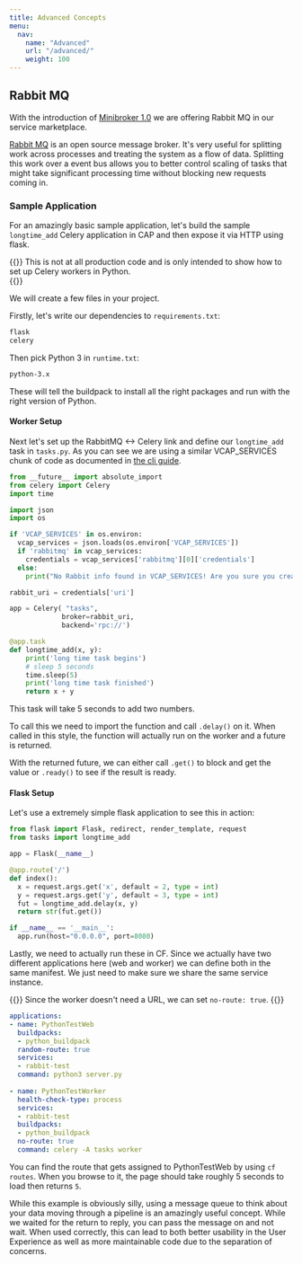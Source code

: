 ```yaml
---
title: Advanced Concepts
menu:
  nav:
    name: "Advanced"
    url: "/advanced/"
    weight: 100
---
```



## Rabbit MQ

With the introduction of [Minibroker 1.0](https://github.com/kubernetes-sigs/minibroker/releases/tag/v1.0.0) we are offering Rabbit MQ in our service marketplace.

[Rabbit MQ](https://www.rabbitmq.com) is an open source message broker. It's very useful for splitting work across processes and treating the system as a flow of data. Splitting this work over a event bus allows you to better control scaling of tasks that might take significant processing time without blocking new requests coming in. 



### Sample Application

For an amazingly basic sample application, let's build the sample `longtime_add` Celery application in CAP and then expose it via HTTP using flask. 

{{<callout title="Note">}}
This is not at all production code and is only intended to show how to set up Celery workers in Python.   
{{</callout>}}

We will create a few files in your project. 

Firstly, let's write our dependencies to `requirements.txt`: 

```requirements.txt
flask
celery
```

Then pick Python 3 in `runtime.txt`:
```runtime.txt
python-3.x
```

These will tell the buildpack to install all the right packages and run with the right version of Python.
#### Worker Setup


Next let's set up the RabbitMQ <-> Celery link and define our `longtime_add` task in `tasks.py`. As you can see we are using a similar VCAP_SERVICES chunk of code as documented in [the cli guide](/cli/).

```tasks.py
from __future__ import absolute_import
from celery import Celery
import time

import json
import os

if 'VCAP_SERVICES' in os.environ:
  vcap_services = json.loads(os.environ['VCAP_SERVICES'])
  if 'rabbitmq' in vcap_services:
    credentials = vcap_services['rabbitmq'][0]['credentials']
  else:
    print("No Rabbit info found in VCAP_SERVICES! Are you sure you created and bound the service to your app?")

rabbit_uri = credentials['uri']

app = Celery( "tasks",
             broker=rabbit_uri,
             backend='rpc://')

@app.task
def longtime_add(x, y):
    print('long time task begins')
    # sleep 5 seconds
    time.sleep(5)
    print('long time task finished')
    return x + y
```


This task will take 5 seconds to add two numbers.

To call this we need to import the function and call `.delay()` on it. When called in this style, the function will actually run on the worker and a future is returned. 

With the returned future, we can either call `.get()` to block and get the value or `.ready()` to see if the result is ready. 

#### Flask Setup

Let's use a extremely simple flask application to see this in action:
```server.py
from flask import Flask, redirect, render_template, request
from tasks import longtime_add

app = Flask(__name__)

@app.route('/')
def index():
  x = request.args.get('x', default = 2, type = int)
  y = request.args.get('y', default = 3, type = int)
  fut = longtime_add.delay(x, y)
  return str(fut.get())

if __name__ == '__main__':
  app.run(host="0.0.0.0", port=8080)
```

Lastly, we need to actually run these in CF. Since we actually have two different applications here (web and worker) we can define both in the same manifest. We just need to make sure we share the same service instance.

{{<callout title="Note">}}
Since the worker doesn't need a URL, we can set `no-route: true`.
{{</callout>}}

```manifest.yml
applications:
- name: PythonTestWeb
  buildpacks: 
  - python_buildpack
  random-route: true
  services:
  - rabbit-test
  command: python3 server.py
  
- name: PythonTestWorker
  health-check-type: process
  services:
  - rabbit-test
  buildpacks: 
  - python_buildpack
  no-route: true
  command: celery -A tasks worker
```

You can find the route that gets assigned to PythonTestWeb by using `cf routes`. When you browse to it, the page should take roughly 5 seconds to load then returns `5`. 

While this example is obviously silly, using a message queue to think about your data moving through a pipeline is an amazingly useful concept. While we waited for the return to reply, you can pass the message on and not wait. When used correctly, this can lead to both better usability in the User Experience as well as more maintainable code due to the separation of concerns.
